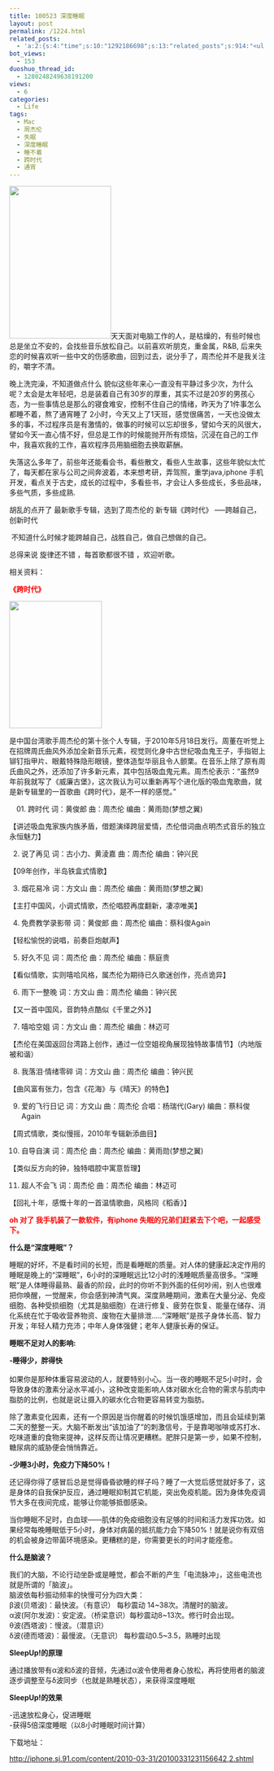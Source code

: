 ```yaml
---
title: 100523 深度睡眠
layout: post
permalink: /1224.html
related_posts:
  - 'a:2:{s:4:"time";s:10:"1292186698";s:13:"related_posts";s:914:"<ul class="related_post"><li><a href="http://blog.80aj.com/2010/04/15/100415-%e5%ae%89%e9%9d%99%e4%b8%ad%e4%b8%8d%e5%ae%89%e5%88%86%e7%9a%84%e6%98%af%e9%82%a3%e9%a2%97%e5%bf%83/" title="100415 安静中不安分的是那颗心">100415 安静中不安分的是那颗心</a></li><li><a href="http://blog.80aj.com/2009/11/11/091111-%e5%85%89%e6%a3%8d%e8%8a%82%e7%9a%84%e7%a4%bc%e7%89%a9-shazam-%e9%9f%b3%e4%b9%90%e9%9b%b7%e8%be%be/" title="091111 光棍节的礼物  Shazam&#8211;音乐雷达">091111 光棍节的礼物  Shazam&#8211;音乐雷达</a></li><li><a href="http://blog.80aj.com/2009/10/24/%e5%8e%9f%e6%9d%a5%e4%b8%80%e5%88%87%e9%83%bd%e5%be%88%e6%ad%a3%e5%b8%b8%ef%bc%8c%e4%b8%8d%e6%ad%a3%e5%b8%b8%e7%9a%84%e5%8f%aa%e6%98%af%e6%88%91%e7%9a%84%e5%bf%83%ef%bc%81/" title="原来一切都很正常，不正常的只是我的心！">原来一切都很正常，不正常的只是我的心！</a></li></ul>";}'
bot_views:
  - 153
duoshuo_thread_id:
  - 1280248249638191200
views:
  - 6
categories:
  - Life
tags:
  - Mac
  - 周杰伦
  - 失眠
  - 深度睡眠
  - 睡不着
  - 跨时代
  - 通宵
---
```

[][1][<img class="aligncenter size-medium wp-image-1225" title="sm" src="http://www.80aj.com/wp-content/uploads/2010/05/sm-200x300.jpg" alt="" width="200" height="300" />][2]天天面对电脑工作的人，是枯燥的，有些时候也总是坐立不安的，会找些音乐放松自己。以前喜欢听朋克，重金属，R&B, 后来失恋的时候喜欢听一些中文的伤感歌曲，回到过去，说分手了，周杰伦并不是我关注的，嚼字不清。

晚上洗完澡，不知道做点什么 貌似这些年来心一直没有平静过多少次，为什么呢？太会是太年轻吧，总是装着自己有30岁的厚重，其实不过是20岁的男孩心态，为一些事情总是那么的寝食难安，控制不住自己的情绪，昨天为了1件事怎么都睡不着，熬了通宵睡了 2小时，今天又上了1天班，感觉很痛苦，一天也没做太多的事，不过程序员是有激情的，做事的时候可以忘却很多，譬如今天的风很大，譬如今天一直心情不好，但总是工作的时候能抛开所有烦恼，沉浸在自己的工作中，我喜欢我的工作，喜欢程序员用脑细胞去换取薪酬。

失落这么多年了，前些年还能看会书，看些散文，看些人生故事，这些年貌似太忙了，每天都在家与公司之间奔波着，本来想考研，弄驾照，重学java,iphone 手机开发，看点关于古史，成长的过程中，多看些书，才会让人多些成长，多些品味，多些气质，多些成熟.

胡乱的点开了 最新歌手专辑，选到了周杰伦的 新专辑《跨时代》 &#8212;&#8211;跨越自己，创新时代

 不知道什么时候才能跨越自己，战胜自己，做自己想做的自己。

总得来说 旋律还不错 ，每首歌都很不错 ，欢迎听歌。

相关资料：

<span style="color: #ff0000;"><strong>《跨时代》</strong></span>

<span style="color: #ff0000;"><img title="img_4" src="http://www.80aj.com/wp-content/uploads/2010/05/img_4.jpg" alt="" width="182" height="250" /></span>

是中国台湾歌手周杰伦的第十张个人专辑，于2010年5月18日发行。周董在听觉上在招牌周氏曲风外添加全新音乐元素，视觉则化身中古世纪吸血鬼王子，手指钳上铆钉指甲片、眼戴特殊隐形眼镜，整体造型华丽且令人颤栗。在音乐上除了原有周氏曲风之外，还添加了许多新元素，其中包括吸血鬼元素。周杰伦表示：“虽然9年前我就写了《威廉古堡》，这次我认为可以重新再写个进化版的吸血鬼歌曲，就是新专辑里的一首歌曲《跨时代》，是不一样的感觉。”

　01. 跨时代 词：黄俊郎 曲：周杰伦 编曲：黄雨勋(梦想之翼) 　　

【讲述吸血鬼家族内族矛盾，借题演绎跨层爱情，杰伦借词曲点明杰式音乐的独立永恒魅力】 　　

02. 说了再见 词：古小力、黄淩嘉 曲：周杰伦 编曲：钟兴民 　　

【09年创作，半岛铁盒式情歌】 　　

03. 烟花易冷 词：方文山 曲：周杰伦 编曲：黄雨勋(梦想之翼) 　　

【主打中国风，小调式情歌，杰伦唱腔再度翻新，凄凉唯美】 　　

04. 免费教学录影带 词：黄俊郎 曲：周杰伦 编曲：蔡科俊Again 　　

【轻松愉悦的说唱，前奏巨炮献声】 　　

05. 好久不见 词：周杰伦 曲：周杰伦 编曲：蔡庭贵 　　

【看似情歌，实则嘻哈风格，属杰伦为期待已久歌迷创作，亮点诡异】 　　

06. 雨下一整晚 词：方文山 曲：周杰伦 编曲：钟兴民 　　

【又一首中国风，音韵特点酷似《千里之外》】 　　

07. 嘻哈空姐 词：方文山 曲：周杰伦 编曲：林迈可 　　

【杰伦在美国返回台湾路上创作，通过一位空姐视角展现独特故事情节】（内地版被和谐） 　　

08. 我落泪·情绪零碎 词：方文山 曲：周杰伦 编曲：钟兴民 　　

【曲风富有张力，包含《花海》与《晴天》的特色】 　　

09. 爱的飞行日记 词：方文山 曲：周杰伦 合唱：杨瑞代(Gary) 编曲：蔡科俊Again 　　

【周式情歌，类似慢摇，2010年专辑新添曲目】 　　

10. 自导自演 词：周杰伦 曲：周杰伦 编曲：黄雨勋(梦想之翼) 　　

【类似反方向的钟，独特唱腔中寓意哲理】 　　

11. 超人不会飞 词：周杰伦 曲：周杰伦 编曲：林迈可 　　

【回礼十年，感慨十年的一首温情歌曲，风格同《稻香》】

<span style="color: #ff0000;"><strong>oh 对了 我手机装了一款软件，有iphone 失眠的兄弟们赶紧去下个吧，一起感受下。</strong></span>

**什么是“深度睡眠”？**

睡眠的好坏，不是看时间的长短，而是看睡眠的质量。对人体的健康起决定作用的睡眠是晚上的“深睡眠”，6小时的深睡眠远比12小时的浅睡眠质量高很多。“深睡眠”是人体睡得最熟、最香的阶段，此时的你听不到外面的任何吵闹，别人也很难把你唤醒，一觉醒来，你会感到神清气爽。深度熟睡期间，激素在大量分泌、免疫细胞、各种受损细胞（尤其是脑细胞）在进行修复、疲劳在恢复、能量在储存、消化系统在忙于吸收营养物资、废物在大量排泄&#8230;..“深睡眠”是孩子身体长高、智力开发；年轻人精力充沛；中年人身体强健；老年人健康长寿的保证。

**睡眠不足对人的影响:**

**-睡得少，胖得快**  
   
如果你是那种体重容易波动的人，就要特别小心。当一夜的睡眠不足5小时时，会导致身体的激素分泌水平减小，这种改变能影响人体对碳水化合物的需求与肌肉中脂肪的比例，也就是说让摄入的碳水化合物更容易转变为脂肪。

除了激素变化因素，还有一个原因是当你醒着的时候饥饿感增加，而且会延续到第二天的整整一天。大脑不断发出“该加油了”的刺激信号，于是靠喝咖啡或苏打水、吃味道重的食物来提神，这样反而让情况更糟糕。肥胖只是第一步，如果不控制，糖尿病的威胁便会悄悄靠近。

**-少睡3小时，免疫力下降50%！**

还记得你得了感冒后总是觉得昏昏欲睡的样子吗？睡了一大觉后感觉就好多了，这是身体的自我保护反应，通过睡眠抑制其它机能，突出免疫机能。因为身体免疫调节大多在夜间完成，能够让你能够抵御感染。

当你睡眠不足时，白血球——肌体的免疫细胞没有足够的时间和活力发挥功效。如果经常每晚睡眠低于5小时，身体对病菌的抵抗能力会下降50%！就是说你有双倍的机会被身边带菌环境感染。更糟糕的是，你需要更长的时间才能痊愈。

**什么是脑波？**

我们的大脑，不论行动坐卧或是睡觉，都会不断的产生「电流脉冲」，这些电流也就是所谓的「脑波」。  
脑波依每秒振动频率的快慢可分为四大类：  
β波(贝塔波)：最快波。（有意识） 每秒震动 14~38次。清醒时的脑波。  
α波(阿尔发波)：安定波。（桥梁意识）每秒震动8~13次。修行时会出现。  
θ波(西塔波)：慢波。（潜意识）  
δ波(德而塔波)：最慢波。（无意识） 每秒震动0.5~3.5，熟睡时出现

**SleepUp!的原理**

通过播放带有α波和δ波的音频，先通过α波令使用者身心放松，再将使用者的脑波逐步调整至与δ波同步（也就是熟睡状态），来获得深度睡眠

**SleepUp!的效果**

-迅速放松身心，促进睡眠  
-获得5倍深度睡眠（以8小时睡眠时间计算）

下载地址：

<http://iphone.sj.91.com/content/2010-03-31/20100331231156642,2.shtml>

 [1]: http://www.80aj.com/wp-content/uploads/2010/05/img_4.jpg
 [2]: http://www.80aj.com/wp-content/uploads/2010/05/sm.jpg